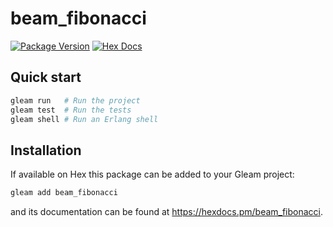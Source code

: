 # beam_fibonacci

[![Package Version](https://img.shields.io/hexpm/v/beam_fibonacci)](https://hex.pm/packages/beam_fibonacci)
[![Hex Docs](https://img.shields.io/badge/hex-docs-ffaff3)](https://hexdocs.pm/beam_fibonacci/)

## Quick start

```sh
gleam run   # Run the project
gleam test  # Run the tests
gleam shell # Run an Erlang shell
```

## Installation

If available on Hex this package can be added to your Gleam project:

```sh
gleam add beam_fibonacci
```

and its documentation can be found at <https://hexdocs.pm/beam_fibonacci>.
